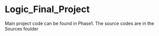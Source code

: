 # Logic_Final_Project
Main project code can be found in Phase1. The source codes are in the Sources foulder

